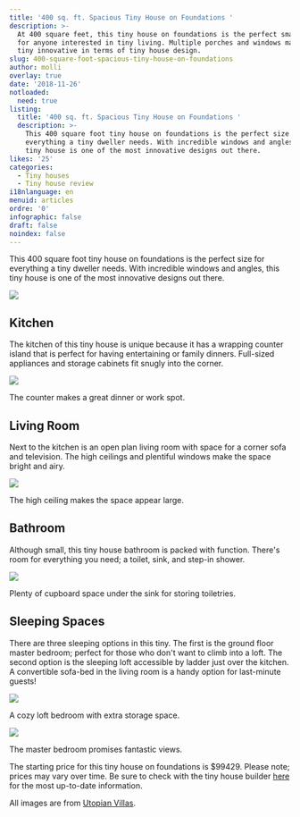 ```yaml
---
title: '400 sq. ft. Spacious Tiny House on Foundations '
description: >-
  At 400 square feet, this tiny house on foundations is the perfect small space
  for anyone interested in tiny living. Multiple porches and windows make this
  tiny innovative in terms of tiny house design.
slug: 400-square-foot-spacious-tiny-house-on-foundations
author: molli
overlay: true
date: '2018-11-26'
notloaded:
  need: true
listing:
  title: '400 sq. ft. Spacious Tiny House on Foundations '
  description: >-
    This 400 square foot tiny house on foundations is the perfect size for
    everything a tiny dweller needs. With incredible windows and angles, this
    tiny house is one of the most innovative designs out there. 
likes: '25'
categories:
  - Tiny houses
  - Tiny house review
i18nlanguage: en
menuid: articles
ordre: '0'
infographic: false
draft: false
noindex: false
---
```

This 400 square foot tiny house on foundations is the perfect size for everything a tiny dweller needs. With incredible windows and angles, this tiny house is one of the most innovative designs out there. 

![](/img/denali_1.jpg)

## Kitchen

The kitchen of this tiny house is unique because it has a wrapping counter island that is perfect for having entertaining or family dinners. Full-sized appliances and storage cabinets fit snugly into the corner. 

![](/img/denali_2.jpg)

<span class="figcaption">The counter makes a great dinner or work spot.</span>

## Living Room

Next to the kitchen is an open plan living room with space for a corner sofa and television. The high ceilings and plentiful windows make the space bright and airy. 

![](/img/denali_3.jpg)

<span class="figcaption">The high ceiling makes the space appear large.</span>

## Bathroom

Although small, this tiny house bathroom is packed with function. There's room for everything you need; a toilet, sink, and step-in shower. 

![](/img/denali_4.jpg)

<span class="figcaption">Plenty of cupboard space under the sink for storing toiletries.</span>

## Sleeping Spaces

There are three sleeping options in this tiny. The first is the ground floor master bedroom; perfect for those who don't want to climb into a loft. The second option is the sleeping loft accessible by ladder just over the kitchen. A convertible sofa-bed in the living room is a handy option for last-minute guests!

![](/img/denali_5.jpg)

<span class="figcaption">A cozy loft bedroom with extra storage space.</span>

![](/img/denali_6.jpg)

<span class="figcaption">The master bedroom promises fantastic views.</span>

The starting price for this tiny house on foundations is $99429. Please note; prices may vary over time. Be sure to check with the tiny house builder [here](http://www.utopian-villas.com/contact-about-us/) for the most up-to-date information.

All images are from [Utopian Villas](http://www.utopian-villas.com/).
